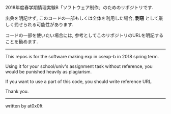 2018年度春学期情理実験B「ソフトウェア制作」のためのリポジトリです.

出典を明記せず, このコードの一部もしくは全体を利用した場合, __剽窃__ として厳しく罰せられる可能性があります.

コードの一部を使いたい場合には, 参考としてこのリポジトリのURLを明記することを勧めます.

---

This repos is for the software making exp in csexp-b in 2018 spring term.

Using it for your school/univ's assignment task without reference, you would be punished heavily as plagiarism.

If you want to use a part of this code, you should write reference URL.

Thank you.

---

written by at0x0ft
